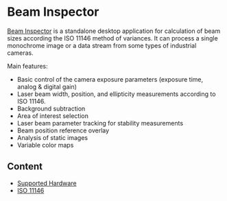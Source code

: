 # Beam Inspector

[Beam Inspector](https://www.n2-photonics.de/beaminspector) is a standalone desktop application for calculation of beam sizes according the ISO 11146 method of variances. It can process a single monochrome image or a data stream from some types of industrial cameras.

Main features:

- Basic control of the camera exposure parameters (exposure time, analog & digital gain)
- Laser beam width, position, and ellipticity measurements according to ISO 11146.
- Background subtraction
- Area of interest selection
- Laser beam parameter tracking for stability measurements
- Beam position reference overlay
- Analysis of static images
- Variable color maps

## Content

- [Supported Hardware](./hardware.md)
- [ISO 11146](./iso.md)
